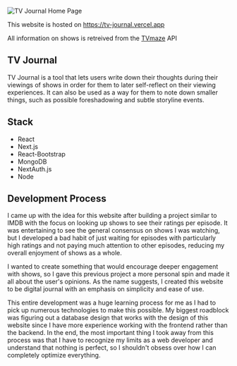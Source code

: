 ![TV Journal Home Page](https://user-images.githubusercontent.com/54997456/157777050-6e31ee0d-ab6f-46da-9c01-1a024d5c80de.png)

This website is hosted on https://tv-journal.vercel.app

All information on shows is retreived from the [TVmaze](https://www.tvmaze.com/) API
## TV Journal

TV Journal is a tool that lets users write down their thoughts during their viewings of shows in order for them to later self-reflect on their viewing experiences. It can also be used as a way for them to note down smaller things, such as possible foreshadowing and subtle storyline events.

## Stack
- React
- Next.js
- React-Bootstrap
- MongoDB
- NextAuth.js
- Node

## Development Process

I came up with the idea for this website after building a project similar to IMDB with the focus on looking up shows to see their ratings per episode. It was entertaining to see the general consensus on shows I was watching, but I developed a bad habit of just waiting for episodes with particularly high ratings and not paying much attention to other episodes, reducing my overall enjoyment of shows as a whole. 

I wanted to create something that would encourage deeper engagement with shows, so I gave this previous project a more personal spin and made it all about the user's opinions. As the name suggests, I created this website to be digital journal with an emphasis on simplicity and ease of use.

This entire development was a huge learning process for me as I had to pick up numerous technologies to make this possible. My biggest roadblock was figuring out a database design that works with the design of this website since I have more experience working with the frontend rather than the backend. In the end, the most important thing I took away from this process was that I have to recognize my limits as a web developer and understand that nothing is perfect, so I shouldn't obsess over how I can completely optimize everything.
